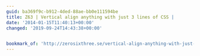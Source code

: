 ```yaml
---
guid: ba369f9c-b912-4ded-88ae-bb0e111594be
title: Z63 | Vertical align anything with just 3 lines of CSS |
date: '2014-01-15T11:40:13+00:00'
changed: '2019-09-24T14:43:38+00:00'


bookmark_of: 'http://zerosixthree.se/vertical-align-anything-with-just-3-lines-of-css/'
---
```




